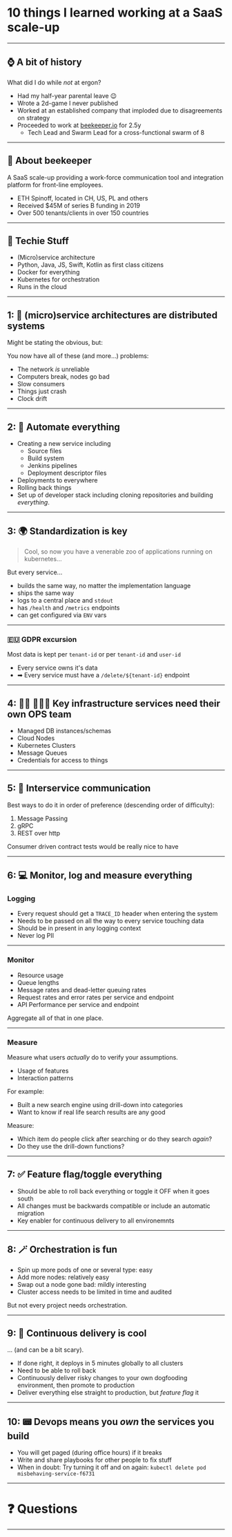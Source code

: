 # 10 things I learned working at a SaaS scale-up

---

## ⌚ A bit of history

What did I do while _not_ at ergon?

- Had my half-year parental leave 😉
- Wrote a 2d-game I never published
- Worked at an established company that imploded due to disagreements on strategy
- Proceeded to work at [beekeeper.io](https://beekeeper.io) for 2.5y
    - Tech Lead and Swarm Lead for a cross-functional swarm of 8

---

## 🧮 About beekeeper

A SaaS scale-up providing a work-force communication tool and integration platform for front-line employees.

- ETH Spinoff, located in CH, US, PL and others
- Received $45M of series B funding in 2019
- Over 500 tenants/clients in over 150 countries

---

## 🚀 Techie Stuff

- (Micro)service architecture
- Python, Java, JS, Swift, Kotlin as first class citizens
- Docker for everything
- Kubernetes for orchestration
- Runs in the cloud

---

## 1: 🔬 (micro)service architectures are distributed systems

Might be stating the obvious, but:

You now have all of these (and more...) problems:

- The network _is_ unreliable
- Computers break, nodes go bad
- Slow consumers
- Things just crash
- Clock drift

---

## 2: 🤖 Automate everything

- Creating a new service including
    - Source files
    - Build system
    - Jenkins pipelines
    - Deployment descriptor files
- Deployments to everywhere
- Rolling back things
- Set up of developer stack including cloning repositories and building _everything_. 

---

## 3: 🌍 Standardization is key

> Cool, so now you have a venerable zoo of applications running on kubernetes...

But every service...

- builds the same way, no matter the implementation language
- ships the same way
- logs to a central place and `stdout`
- has `/health` and `/metrics` endpoints
- can get configured via `ENV` vars

---

### 🇪🇺 GDPR excursion

Most data is kept per `tenant-id` or per `tenant-id` and `user-id`

- Every service owns it's data
- ➡ Every service must have a `/delete/${tenant-id}` endpoint

---

## 4: 🙋‍♀️ 🙋🏾‍♂️ Key infrastructure services need their own OPS team

- Managed DB instances/schemas
- Cloud Nodes
- Kubernetes Clusters
- Message Queues
- Credentials for access to things

---

## 5: 📡 Interservice communication

Best ways to do it in order of preference (descending order of difficulty):

1. Message Passing
2. gRPC
3. REST over http

Consumer driven contract tests would be really nice to have

---

## 6: 💻 Monitor, log  and measure everything

### Logging

- Every request should get a `TRACE_ID` header when entering the system
- Needs to be passed on all the way to every service touching data
- Should be in present in any logging context
- Never log PII

---

### Monitor

- Resource usage
- Queue lengths
- Message rates and dead-letter queuing rates
- Request rates and error rates per service and endpoint
- API Performance per service and endpoint

Aggregate all of that in one place.

---

### Measure

Measure what users _actually_ do to verify your assumptions.

- Usage of features
- Interaction patterns

For example:

- Built a new search engine using drill-down into categories
- Want to know if real life search results are any good

Measure:

- Which item do people click after searching or do they search _again_?
- Do they use the drill-down functions?

---

## 7: ✅ Feature flag/toggle everything

- Should be able to roll back everything or toggle it OFF when it goes south
- All changes must be backwards compatible or include an automatic migration
- Key enabler for continuous delivery to all environemnts

---

## 8: 🪄 Orchestration is fun

- Spin up more pods of one or several type: easy
- Add more nodes: relatively easy
- Swap out a node gone bad: mildly interesting
- Cluster access needs to be limited in time and audited

But not every project needs orchestration.

---

## 9: 🔨 Continuous delivery is cool

... (and can be a bit scary).

- If done right, it deploys in 5 minutes globally to all clusters
- Need to be able to roll back
- Continuously deliver risky changes to your own dogfooding environment, then promote to production
- Deliver everything else straight to production, but _feature flag_ it

--- 

## 10: 📟 Devops means you _own_ the services you build

- You will get paged (during office hours) if it breaks
- Write and share playbooks for other people to fix stuff
- When in doubt: Try turning it off and on again: `kubectl delete pod misbehaving-service-f6731`

---

# ❓ Questions

***